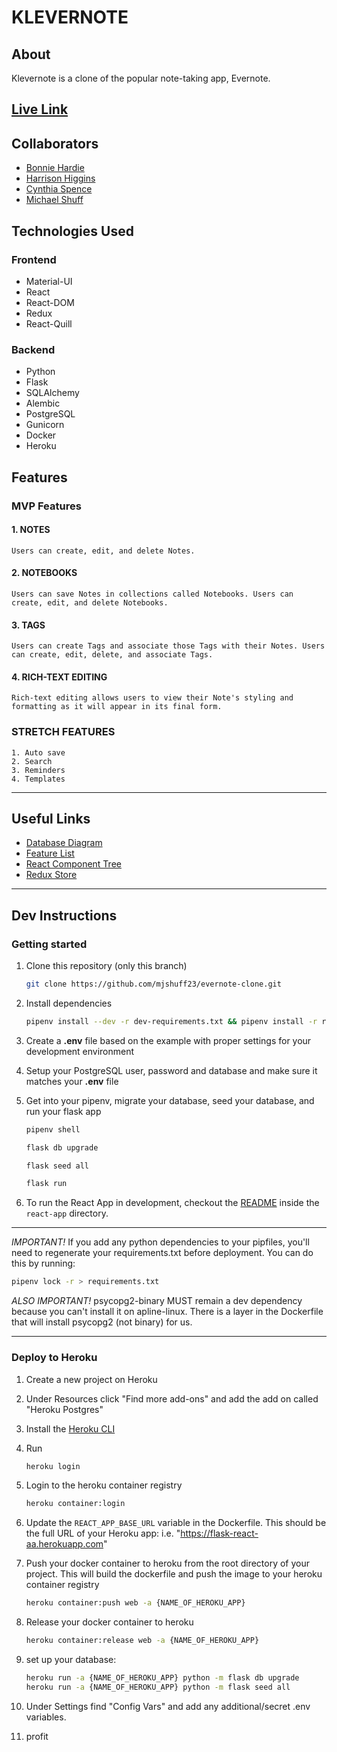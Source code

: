 
# KLEVERNOTE

## About
Klevernote is a clone of the popular note-taking app, Evernote.

## [Live Link](https://klevernote.herokuapp.com/)

## Collaborators

- [Bonnie Hardie](https://github.com/bonniehardie)
- [Harrison Higgins](https://github.com/the-harry-higgins)
- [Cynthia Spence](https://github.com/cynthiaspence7827)
- [Michael Shuff](https://github.com/mjshuff23)

## Technologies Used

### Frontend

- Material-UI
- React
- React-DOM
- Redux
- React-Quill

### Backend

- Python
- Flask
- SQLAlchemy
- Alembic
- PostgreSQL
- Gunicorn
- Docker
- Heroku

## Features

### MVP Features

#### 1. NOTES

    Users can create, edit, and delete Notes.

#### 2. NOTEBOOKS

    Users can save Notes in collections called Notebooks. Users can create, edit, and delete Notebooks.

#### 3. TAGS

    Users can create Tags and associate those Tags with their Notes. Users can create, edit, delete, and associate Tags.

#### 4. RICH-TEXT EDITING

    Rich-text editing allows users to view their Note's styling and formatting as it will appear in its final form.
### STRETCH FEATURES

    1. Auto save
    2. Search
    3. Reminders
    4. Templates

***

## Useful Links

- [Database Diagram](./documentation/dbdiagram01.png)
- [Feature List](./documentation/feature-list.md)
- [React Component Tree](./documentation/components.md)
- [Redux Store](./documentation/redux_store.md)

***

## Dev Instructions

### Getting started

1. Clone this repository (only this branch)

   ```bash
   git clone https://github.com/mjshuff23/evernote-clone.git
   ```

2. Install dependencies

   ```bash
   pipenv install --dev -r dev-requirements.txt && pipenv install -r requirements.txt
   ```

3. Create a **.env** file based on the example with proper settings for your development environment

4. Setup your PostgreSQL user, password and database and make sure it matches your **.env** file

5. Get into your pipenv, migrate your database, seed your database, and run your flask app

   ```bash
   pipenv shell
   ```

   ```bash
   flask db upgrade
   ```

   ```bash
   flask seed all
   ```

   ```bash
   flask run
   ```

6. To run the React App in development, checkout the [README](./react-app/README.md) inside the `react-app` directory.

***
*IMPORTANT!*
   If you add any python dependencies to your pipfiles, you'll need to regenerate your requirements.txt before deployment.
   You can do this by running:

   ```bash
   pipenv lock -r > requirements.txt
   ```

*ALSO IMPORTANT!*
   psycopg2-binary MUST remain a dev dependency because you can't install it on apline-linux.
   There is a layer in the Dockerfile that will install psycopg2 (not binary) for us.
***

### Deploy to Heroku

1. Create a new project on Heroku
2. Under Resources click "Find more add-ons" and add the add on called "Heroku Postgres"
3. Install the [Heroku CLI](https://devcenter.heroku.com/articles/heroku-command-line)
4. Run

   ```bash
   heroku login
   ```

5. Login to the heroku container registry

   ```bash
   heroku container:login
   ```

6. Update the `REACT_APP_BASE_URL` variable in the Dockerfile.
   This should be the full URL of your Heroku app: i.e. "https://flask-react-aa.herokuapp.com"
7. Push your docker container to heroku from the root directory of your project.
   This will build the dockerfile and push the image to your heroku container registry

   ```bash
   heroku container:push web -a {NAME_OF_HEROKU_APP}
   ```

8. Release your docker container to heroku

   ```bash
   heroku container:release web -a {NAME_OF_HEROKU_APP}
   ```

9. set up your database:

   ```bash
   heroku run -a {NAME_OF_HEROKU_APP} python -m flask db upgrade
   heroku run -a {NAME_OF_HEROKU_APP} python -m flask seed all
   ```

10. Under Settings find "Config Vars" and add any additional/secret .env variables.

11. profit
